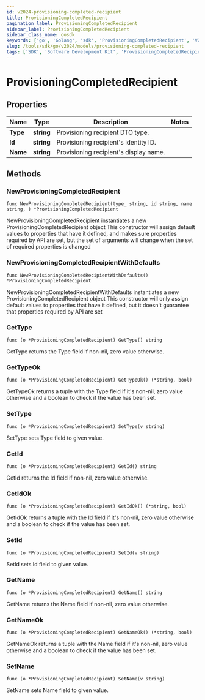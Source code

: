 ```yaml
---
id: v2024-provisioning-completed-recipient
title: ProvisioningCompletedRecipient
pagination_label: ProvisioningCompletedRecipient
sidebar_label: ProvisioningCompletedRecipient
sidebar_class_name: gosdk
keywords: ['go', 'Golang', 'sdk', 'ProvisioningCompletedRecipient', 'V2024ProvisioningCompletedRecipient'] 
slug: /tools/sdk/go/v2024/models/provisioning-completed-recipient
tags: ['SDK', 'Software Development Kit', 'ProvisioningCompletedRecipient', 'V2024ProvisioningCompletedRecipient']
---
```


# ProvisioningCompletedRecipient

## Properties

Name | Type | Description | Notes
------------ | ------------- | ------------- | -------------
**Type** | **string** | Provisioning recipient DTO type. | 
**Id** | **string** | Provisioning recipient's identity ID. | 
**Name** | **string** | Provisioning recipient's display name. | 

## Methods

### NewProvisioningCompletedRecipient

`func NewProvisioningCompletedRecipient(type_ string, id string, name string, ) *ProvisioningCompletedRecipient`

NewProvisioningCompletedRecipient instantiates a new ProvisioningCompletedRecipient object
This constructor will assign default values to properties that have it defined,
and makes sure properties required by API are set, but the set of arguments
will change when the set of required properties is changed

### NewProvisioningCompletedRecipientWithDefaults

`func NewProvisioningCompletedRecipientWithDefaults() *ProvisioningCompletedRecipient`

NewProvisioningCompletedRecipientWithDefaults instantiates a new ProvisioningCompletedRecipient object
This constructor will only assign default values to properties that have it defined,
but it doesn't guarantee that properties required by API are set

### GetType

`func (o *ProvisioningCompletedRecipient) GetType() string`

GetType returns the Type field if non-nil, zero value otherwise.

### GetTypeOk

`func (o *ProvisioningCompletedRecipient) GetTypeOk() (*string, bool)`

GetTypeOk returns a tuple with the Type field if it's non-nil, zero value otherwise
and a boolean to check if the value has been set.

### SetType

`func (o *ProvisioningCompletedRecipient) SetType(v string)`

SetType sets Type field to given value.


### GetId

`func (o *ProvisioningCompletedRecipient) GetId() string`

GetId returns the Id field if non-nil, zero value otherwise.

### GetIdOk

`func (o *ProvisioningCompletedRecipient) GetIdOk() (*string, bool)`

GetIdOk returns a tuple with the Id field if it's non-nil, zero value otherwise
and a boolean to check if the value has been set.

### SetId

`func (o *ProvisioningCompletedRecipient) SetId(v string)`

SetId sets Id field to given value.


### GetName

`func (o *ProvisioningCompletedRecipient) GetName() string`

GetName returns the Name field if non-nil, zero value otherwise.

### GetNameOk

`func (o *ProvisioningCompletedRecipient) GetNameOk() (*string, bool)`

GetNameOk returns a tuple with the Name field if it's non-nil, zero value otherwise
and a boolean to check if the value has been set.

### SetName

`func (o *ProvisioningCompletedRecipient) SetName(v string)`

SetName sets Name field to given value.



